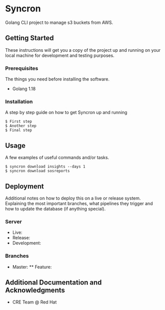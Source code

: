 # Syncron

Golang CLI project to manage s3 buckets from AWS.


## Getting Started

These instructions will get you a copy of the project up and running on your local machine for development and testing purposes. 


### Prerequisites

The things you need before installing the software.

* Golang 1.18


### Installation

A step by step guide on how to get Syncron up and running

```
$ First step
$ Another step
$ Final step
```

## Usage

A few examples of useful commands and/or tasks.

```
$ syncron download insights --days 1
$ syncron download sosreports
```

## Deployment

Additional notes on how to deploy this on a live or release system. Explaining the most important branches, what pipelines they trigger and how to update the database (if anything special).

### Server

* Live:
* Release:
* Development:

### Branches

* Master:
** Feature:


## Additional Documentation and Acknowledgments

* CRE Team @ Red Hat

